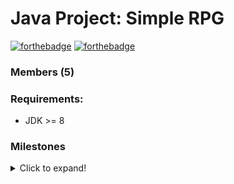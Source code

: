 # Java Project: Simple RPG
[![forthebadge](https://forthebadge.com/images/badges/made-with-java.svg)](https://github.com/minhld99/JavaRPG)
[![forthebadge](https://forthebadge.com/images/badges/check-it-out.svg)](https://forthebadge.com)
### Members (5)

### Requirements:
   - JDK >= 8 
### Milestones
<details>
   <summary>Click to expand!</summary> </br>
   - 27/4/2020:       <pre></code>Start with awt</code></pre>
   - Until 12/5/2020: <pre></code>NetK Jobfair --> Pause</code></pre>
   - Until 22/5/2020: <pre></code>Sun* Jobfair --> Pause</code></pre>
   - 23/5/2020:       <pre></code>Restart with javafx, work individualy on gameMenu for 1 weeks</code></pre>
   - 29/5/2020:       <pre></code>Team is devided in 2 groups: one finishes the menu, other works on game details</code></pre>
   - 4/6/2020:        <pre></code>Work on two diff branchs: menuView & gameView</code></pre>
</details>
